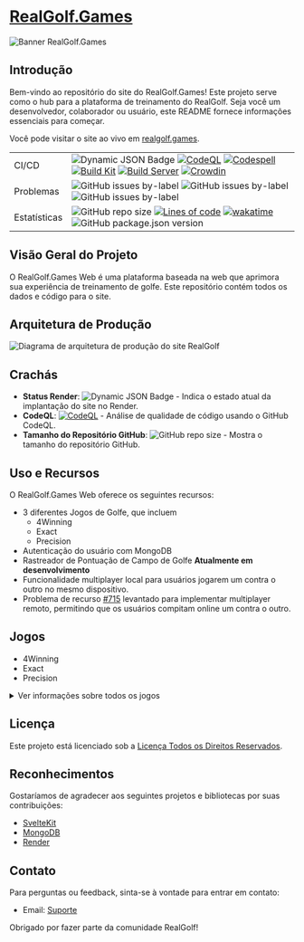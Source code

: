 # [RealGolf.Games](https://realgolf.games)

![Banner RealGolf.Games](https://raw.githubusercontent.com/realgolf/Golf/main/img/logo_banner.PNG)

## Introdução

Bem-vindo ao repositório do site do RealGolf.Games! Este projeto serve como o hub para a plataforma de treinamento do RealGolf. Seja você um desenvolvedor, colaborador ou usuário, este README fornece informações essenciais para começar.

Você pode visitar o site ao vivo em [realgolf.games](https://realgolf.games).

|              |                                                                                                                                                                                                                                                                                                                                                                                                                                                                                                                                                                                                                                                                                                                                                                                                                                                                                                                                                                                              |
| ------------ | -------------------------------------------------------------------------------------------------------------------------------------------------------------------------------------------------------------------------------------------------------------------------------------------------------------------------------------------------------------------------------------------------------------------------------------------------------------------------------------------------------------------------------------------------------------------------------------------------------------------------------------------------------------------------------------------------------------------------------------------------------------------------------------------------------------------------------------------------------------------------------------------------------------------------------------------------------------------------------------------- |
| CI/CD        | ![Dynamic JSON Badge](https://img.shields.io/badge/dynamic/json?url=https%3A%2F%2Frender-deploy-status-vwj3.onrender.com%2Fsrv-cn12obocmk4c73di1vg0&query=status&style=flat-square&logo=render&label=Render) [![CodeQL](https://github.com/realgolf/Golf/actions/workflows/github-code-scanning/codeql/badge.svg)](https://github.com/realgolf/Golf/actions/workflows/github-code-scanning/codeql) [![Codespell](https://github.com/realgolf/Golf/actions/workflows/codespell.yml/badge.svg?branch=main)](https://github.com/realgolf/Golf/actions/workflows/codespell.yml) [![Build Kit](https://github.com/realgolf/Golf/actions/workflows/kit.yml/badge.svg)](https://github.com/realgolf/Golf/actions/workflows/kit.yml) [![Build Server](https://github.com/realgolf/Golf/actions/workflows/server.yml/badge.svg)](https://github.com/realgolf/Golf/actions/workflows/server.yml) [![Crowdin](https://badges.crowdin.net/realgolf/localized.svg)](https://crowdin.com/project/realgolf) |
| Problemas    | ![GitHub issues by-label](https://img.shields.io/github/issues/realgolf/Golf/feature) ![GitHub issues by-label](https://img.shields.io/github/issues/realgolf/Golf/bug) ![GitHub issues by-label](https://img.shields.io/github/issues/realgolf/Golf/game)                                                                                                                                                                                                                                                                                                                                                                                                                                                                                                                                                                                                                                                                                                                                   |
| Estatísticas | ![GitHub repo size](https://img.shields.io/github/repo-size/realgolf/Golf) [![Lines of code](https://tokei.rs/b1/github/realgolf/Golf)](https://github.com/XAMPPRocky/tokei) [![wakatime](https://wakatime.com/badge/github/realgolf/web.svg)](https://wakatime.com/badge/github/realgolf/web) ![GitHub package.json version](https://img.shields.io/github/package-json/v/realgolf/Golf)                                                                                                                                                                                                                                                                                                                                                                                                                                                                                                                                                                                                    |

## Visão Geral do Projeto

O RealGolf.Games Web é uma plataforma baseada na web que aprimora sua experiência de treinamento de golfe. Este repositório contém todos os dados e código para o site.

## Arquitetura de Produção

![Diagrama de arquitetura de produção do site RealGolf](https://raw.githubusercontent.com/realgolf/Golf/main/img/architecture.png)

## Crachás

- **Status Render**: ![Dynamic JSON Badge](https://img.shields.io/badge/dynamic/json?url=https%3A%2F%2Frender-deploy-status-vwj3.onrender.com%2Fsrv-cn12obocmk4c73di1vg0&query=status&style=flat-square&logo=render&label=Render) - Indica o estado atual da implantação do site no Render.
- **CodeQL**: [![CodeQL](https://github.com/realgolf/Golf/actions/workflows/github-code-scanning/codeql/badge.svg)](https://github.com/realgolf/Golf/actions/workflows/github-code-scanning/codeql) - Análise de qualidade de código usando o GitHub CodeQL.
- **Tamanho do Repositório GitHub**: ![GitHub repo size](https://img.shields.io/github/repo-size/realgolf/Golf) - Mostra o tamanho do repositório GitHub.

## Uso e Recursos

O RealGolf.Games Web oferece os seguintes recursos:

- 3 diferentes Jogos de Golfe, que incluem
  - 4Winning
  - Exact
  - Precision
- Autenticação do usuário com MongoDB
- Rastreador de Pontuação de Campo de Golfe **Atualmente em desenvolvimento**
- Funcionalidade multiplayer local para usuários jogarem um contra o outro no mesmo dispositivo.
- Problema de recurso [#715](https://github.com/realgolf/Golf/issues/715) levantado para implementar multiplayer remoto, permitindo que os usuários compitam online um contra o outro.

## Jogos

- 4Winning
- Exact
- Precision

<details>
  <summary>Ver informações sobre todos os jogos</summary>

### 4Winning

No 4Winning, o objetivo é conectar estrategicamente quatro peças em uma linha. Nossa versão do jogo apresenta um tabuleiro maior do que o layout padrão 4x4, com 8 colunas e 9 linhas. As colunas adicionais em cada lado introduzem um desafio: os jogadores devem atingir uma distância específica dentro da deviação lateral. Este aspecto torna-se mais pronunciado no Modo Prata e acima, adicionando complexidade e exigindo que os jogadores considerem cuidadosamente suas jogadas.

![Jogo 4Winning](https://raw.githubusercontent.com/realgolf/Golf/main/img/4Winning.png)

### Exact

Exact é um jogo onde o objetivo é atingir 100 ou menos enquanto se pontua a maioria dos pontos. Os jogadores ganham pontos com base nos seguintes critérios: Alcançar exatamente 100 metros concede 5 pontos, atingir múltiplos de dez ganha 3 pontos, números com dígitos repetidos marcam 2 pontos. Além disso, atingir a mesma linha dobra os pontos obtidos. No entanto, qualquer outro número que exceda 100 ou caia abaixo de 5 resulta em uma dedução de 1 ponto. Todos os outros números entre 5 e 100 marcam 1 ponto. O desafio está em equilibrar a precisão com a maximização dos pontos para obter a maior pontuação.

![Jogo Exact](https://raw.githubusercontent.com/realgolf/Golf/main/img/Exact.png)

### Precision

Precision é um jogo onde o objetivo é se aproximar o máximo possível dos alvos. Para cada metro que você errar o alvo, você receberá uma dedução de um ponto. O vencedor do jogo é o jogador com mais pontos no final. O jogo termina quando apenas um jogador tem pontos restantes. Você pode observar a distância que precisa disparar e a equipe atual, juntamente com os pontos restantes para cada equipe.

![Jogo Precision](https://raw.githubusercontent.com/realgolf/Golf/main/img/Precision.png)

</details>

## Licença

Este projeto está licenciado sob a [Licença Todos os Direitos Reservados](LICENSE.md).

## Reconhecimentos

Gostaríamos de agradecer aos seguintes projetos e bibliotecas por suas contribuições:

- [SvelteKit](https://github.com/sveltejs/kit)
- [MongoDB](https://github.com/mongodb)
- [Render](https://github.com/renderinc)

## Contato

Para perguntas ou feedback, sinta-se à vontade para entrar em contato:

- Email: [Suporte](mailto:support@realgolf.games)

Obrigado por fazer parte da comunidade RealGolf!
